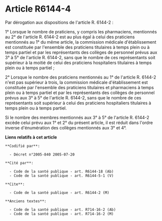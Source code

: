 # Article R6144-4

Par dérogation aux dispositions de l'article R. 6144-2 :

1° Lorsque le nombre de praticiens, y compris les pharmaciens, mentionnés au 2° de l'article R. 6144-2 est au plus égal à
celui des praticiens mentionnés au 1° du même article, la commission médicale d'établissement est constituée par l'ensemble
des praticiens titulaires à temps plein ou à temps partiel et par les représentants des collèges de personnel prévus aux 3° à
5° de l'article R. 6144-2, sans que le nombre de ces représentants soit supérieur à la moitié de celui des praticiens
hospitaliers titulaires à temps plein ou à temps partiel ;

2° Lorsque le nombre des praticiens mentionnés au 1° de l'article R. 6144-2 n'est pas supérieur à trois, la commission
médicale d'établissement est constituée par l'ensemble des praticiens titulaires et pharmaciens à temps plein ou à temps
partiel et par les représentants des collèges de personnel prévus aux 3° à 5° de l'article R. 6144-2, sans que le nombre de
ces représentants soit supérieur à celui des praticiens hospitaliers titulaires à temps plein ou à temps partiel.

Si le nombre des membres mentionnés aux 3° à 5° de l'article R. 6144-2 excède celui prévu aux 1° et 2° du présent article, il
est réduit dans l'ordre inverse d'énumération des collèges mentionnés aux 3° et 4°.

**Liens relatifs à cet article**

	**Codifié par**:

	  - Décret n°2005-840 2005-07-20

	**Cité par**:

	  - Code de la santé publique - art. R6144-18 (Ab)
	  - Code de la santé publique - art. R6144-5-1 (V)

	**Cite**:

	  - Code de la santé publique - art. R6144-2 (M)

	**Anciens textes**:

	  - Code de la santé publique - art. R714-16-2 (Ab)
	  - Code de la santé publique - art. R714-16-2 (M)
